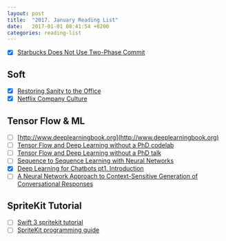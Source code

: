 ```yaml
---
layout: post
title:  "2017. January Reading List"
date:   2017-01-01 08:41:54 +0200
categories: reading-list
---
```


- [x] [Starbucks Does Not Use Two-Phase Commit](http://www.enterpriseintegrationpatterns.com/ramblings/18_starbucks.html)

## Soft
- [x] [Restoring Sanity to the Office](https://m.signalvnoise.com/restoring-sanity-to-the-office-d9d35dd8689e#.1uwi0siwk)
- [x] [Netflix Company Culture](http://igormroz.com/documents/netflix_culture.pdf)

## Tensor Flow & ML
- [ ] [http://www.deeplearningbook.org](http://www.deeplearningbook.org)
- [ ] [Tensor Flow and Deep Learning without a PhD codelab](https://codelabs.developers.google.com/codelabs/cloud-tensorflow-mnist/#0)
- [ ] [Tensor Flow and Deep Learning without a PhD talk](https://www.youtube.com/watch?v=vq2nnJ4g6N0)
- [ ] [Sequence to Sequence Learning with Neural Networks](https://arxiv.org/pdf/1409.3215v3.pdf)
- [x] [Deep Learning for Chatbots pt1. Introduction](http://www.wildml.com/2016/04/deep-learning-for-chatbots-part-1-introduction/)
- [ ] [A Neural Network Approach to Context-Sensitive Generation of Conversational Responses](https://arxiv.org/pdf/1506.06714v1.pdf)

## SpriteKit Tutorial
- [ ] [Swift 3 spritekit tutorial](https://www.raywenderlich.com/145318/spritekit-swift-3-tutorial-beginners)
- [ ] [SpriteKit programming guide](https://developer.apple.com/library/content/documentation/GraphicsAnimation/Conceptual/SpriteKit_PG/GettingStarted/GettingStarted.html)
